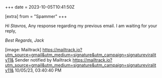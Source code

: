 +++
date = 2023-10-05T10:41:50Z

[extra]
from = "Spammer"
+++

*Hi Stavros,*
Any response regarding my previous email.
I am waiting for your reply,

*Best Regards,*
*Jack*

[image: Mailtrack]
<https://mailtrack.io?utm_source=gmail&utm_medium=signature&utm_campaign=signaturevirality11&>
Sender
notified by
Mailtrack
<https://mailtrack.io?utm_source=gmail&utm_medium=signature&utm_campaign=signaturevirality11&>
10/05/23,
03:40:40 PM
